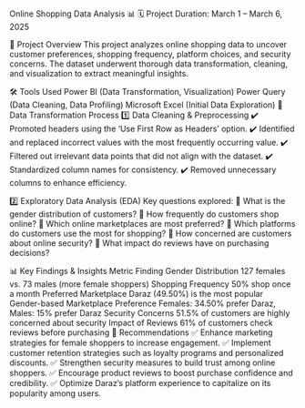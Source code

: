 Online Shopping Data Analysis 📊
🗓 Project Duration: March 1 – March 6, 2025

📌 Project Overview
This project analyzes online shopping data to uncover customer preferences, shopping frequency, platform choices, and security concerns. The dataset underwent thorough data transformation, cleaning, and visualization to extract meaningful insights.

🛠️ Tools Used
Power BI (Data Transformation, Visualization)
Power Query (Data Cleaning, Data Profiling)
Microsoft Excel (Initial Data Exploration)
📂 Data Transformation Process
1️⃣ Data Cleaning & Preprocessing
✔️ Promoted headers using the ‘Use First Row as Headers’ option.
✔️ Identified and replaced incorrect values with the most frequently occurring value.
✔️ Filtered out irrelevant data points that did not align with the dataset.
✔️ Standardized column names for consistency.
✔️ Removed unnecessary columns to enhance efficiency.

2️⃣ Exploratory Data Analysis (EDA)
Key questions explored:
🔹 What is the gender distribution of customers?
🔹 How frequently do customers shop online?
🔹 Which online marketplaces are most preferred?
🔹 Which platforms do customers use the most for shopping?
🔹 How concerned are customers about online security?
🔹 What impact do reviews have on purchasing decisions?

📊 Key Findings & Insights
Metric	Finding
Gender Distribution	127 females vs. 73 males (more female shoppers)
Shopping Frequency	50% shop once a month
Preferred Marketplace	Daraz (49.50%) is the most popular
Gender-based Marketplace Preference	Females: 34.50% prefer Daraz, Males: 15% prefer Daraz
Security Concerns	51.5% of customers are highly concerned about security
Impact of Reviews	61% of customers check reviews before purchasing
📌 Recommendations
✅ Enhance marketing strategies for female shoppers to increase engagement.
✅ Implement customer retention strategies such as loyalty programs and personalized discounts.
✅ Strengthen security measures to build trust among online shoppers.
✅ Encourage product reviews to boost purchase confidence and credibility.
✅ Optimize Daraz’s platform experience to capitalize on its popularity among users.
